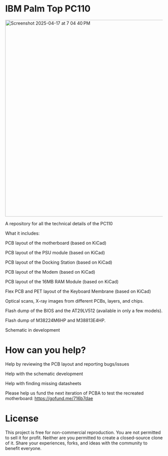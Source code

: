 # IBM Palm Top PC110

<img width="630" alt="Screenshot 2025-04-17 at 7 04 40 PM" src="https://github.com/user-attachments/assets/035395bb-da18-442e-9486-4e40237b8320" />

A repository for all the technical details of the PC110

What it includes:

PCB layout of the motherboard (based on KiCad)

PCB layout of the PSU module (based on KiCad)

PCB layout of the Docking Station (based on KiCad)

PCB layout of the Modem (based on KiCad)

PCB layout of the 16MB RAM Module (based on KiCad)

Flex PCB and PET layout of the Keyboard Membrane (based on KiCad)

Optical scans, X-ray images from different PCBs, layers, and chips.

Flash dump of the BIOS and the AT29LV512 (available in only a few models).

Flash dump of M38224M6HP and M38813E4HP.

Schematic in development

# How can you help?

Help by reviewing the PCB layout and reporting bugs/issues

Help with the schematic development

Help with finding missing datasheets

Please help us fund the next iteration of PCBA to test the recreated motherboard:
https://gofund.me/716b7dae


# License

This project is free for non-commercial reproduction. You are not permitted to sell it for profit. Neither are you permitted to create a closed-source clone of it. Share your experiences, forks, and ideas with the community to benefit everyone.


